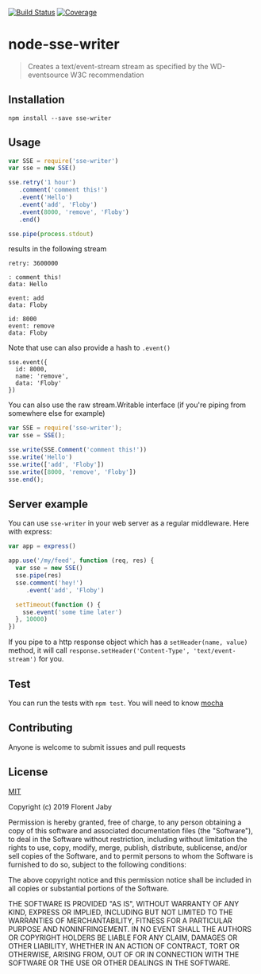 [![Build Status][travis-image]][travis-url] [![Coverage][coveralls-image]][coveralls-url]

node-sse-writer
==================

> Creates a text/event-stream stream as specified by the WD-eventsource W3C recommendation

Installation
------------

    npm install --save sse-writer

Usage
-----

```javascript
var SSE = require('sse-writer')
var sse = new SSE()

sse.retry('1 hour')
   .comment('comment this!')
   .event('Hello')
   .event('add', 'Floby')
   .event(8000, 'remove', 'Floby')
   .end()

sse.pipe(process.stdout)
```

results in the following stream

```
retry: 3600000

: comment this!
data: Hello

event: add
data: Floby

id: 8000
event: remove
data: Floby

```

Note that use can also provide a hash to `.event()`
```
sse.event({
  id: 8000,
  name: 'remove',
  data: 'Floby'
})
```

You can also use the raw stream.Writable interface (if you're piping
from somewhere else for example)

```javascript
var SSE = require('sse-writer');
var sse = SSE();

sse.write(SSE.Comment('comment this!'))
sse.write('Hello')
sse.write(['add', 'Floby'])
sse.write([8000, 'remove', 'Floby'])
sse.end();
```

Server example
--------------

You can use `sse-writer` in your web server as a regular
middleware. Here with express:


```javascript
var app = express()

app.use('/my/feed', function (req, res) {
  var sse = new SSE()
  sse.pipe(res)
  sse.comment('hey!')
     .event('add', 'Floby')

  setTimeout(function () {
    sse.event('some time later')
  }, 10000)
})
```

If you pipe to a http response object which has a `setHeader(name, value)` method, it will
call `response.setHeader('Content-Type', 'text/event-stream')` for you.

Test
----

You can run the tests with `npm test`. You will need to know [mocha][mocha-url]

Contributing
------------

Anyone is welcome to submit issues and pull requests


License
-------

[MIT](http://opensource.org/licenses/MIT)

Copyright (c) 2019 Florent Jaby

Permission is hereby granted, free of charge, to any person obtaining a copy of this software and associated documentation files (the "Software"), to deal in the Software without restriction, including without limitation the rights to use, copy, modify, merge, publish, distribute, sublicense, and/or sell copies of the Software, and to permit persons to whom the Software is furnished to do so, subject to the following conditions:

The above copyright notice and this permission notice shall be included in all copies or substantial portions of the Software.

THE SOFTWARE IS PROVIDED "AS IS", WITHOUT WARRANTY OF ANY KIND, EXPRESS OR IMPLIED, INCLUDING BUT NOT LIMITED TO THE WARRANTIES OF MERCHANTABILITY, FITNESS FOR A PARTICULAR PURPOSE AND NONINFRINGEMENT. IN NO EVENT SHALL THE AUTHORS OR COPYRIGHT HOLDERS BE LIABLE FOR ANY CLAIM, DAMAGES OR OTHER LIABILITY, WHETHER IN AN ACTION OF CONTRACT, TORT OR OTHERWISE, ARISING FROM, OUT OF OR IN CONNECTION WITH THE SOFTWARE OR THE USE OR OTHER DEALINGS IN THE SOFTWARE.


[travis-image]: http://img.shields.io/travis/Floby/node-sse-writer/master.svg?style=flat
[travis-url]: https://travis-ci.org/Floby/node-sse-writer
[coveralls-image]: http://img.shields.io/coveralls/Floby/node-sse-writer/master.svg?style=flat
[coveralls-url]: https://coveralls.io/r/Floby/node-sse-writer
[mocha-url]: https://github.com/visionmedia/mocha


